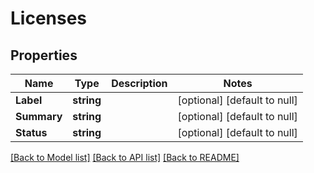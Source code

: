# Licenses

## Properties
Name | Type | Description | Notes
------------ | ------------- | ------------- | -------------
**Label** | **string** |  | [optional] [default to null]
**Summary** | **string** |  | [optional] [default to null]
**Status** | **string** |  | [optional] [default to null]

[[Back to Model list]](../README.md#documentation-for-models) [[Back to API list]](../README.md#documentation-for-api-endpoints) [[Back to README]](../README.md)

